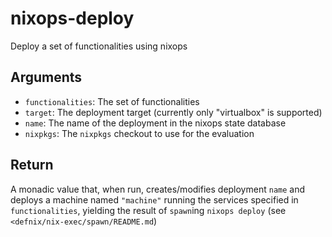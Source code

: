 nixops-deploy
=============

Deploy a set of functionalities using nixops

Arguments
----------

* `functionalities`: The set of functionalities
* `target`: The deployment target (currently only "virtualbox" is supported)
* `name`: The name of the deployment in the nixops state database
* `nixpkgs`: The `nixpkgs` checkout to use for the evaluation

Return
-------

A monadic value that, when run, creates/modifies deployment `name` and deploys
a machine named `"machine"` running the services specified in `functionalities`,
yielding the result of `spawn`ing `nixops deploy` (see
`<defnix/nix-exec/spawn/README.md`)
